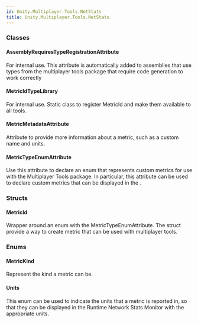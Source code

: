 ```yaml
---
id: Unity.Multiplayer.Tools.NetStats
title: Unity.Multiplayer.Tools.NetStats
---
```



### Classes

#### AssemblyRequiresTypeRegistrationAttribute



For internal use. This attribute is automatically added to assemblies
that use types from the multiplayer tools package that require code
generation to work correctly



#### MetricIdTypeLibrary



For internal use. Static class to register MetricId and make them
available to all tools.



#### MetricMetadataAttribute



Attribute to provide more information about a metric, such as a custom
name and units.



#### MetricTypeEnumAttribute



Use this attribute to declare an enum that represents custom metrics for
use with the Multiplayer Tools package. In particular, this attribute
can be used to declare custom metrics that can be displayed in the .



### Structs

#### MetricId



Wrapper around an enum with the MetricTypeEnumAttribute. The struct
provide a way to create metric that can be used with multiplayer tools.



### Enums

#### MetricKind



Represent the kind a metric can be.



#### Units



This enum can be used to indicate the units that a metric is reported
in, so that they can be displayed in the Runtime Network Stats Monitor
with the appropriate units.


